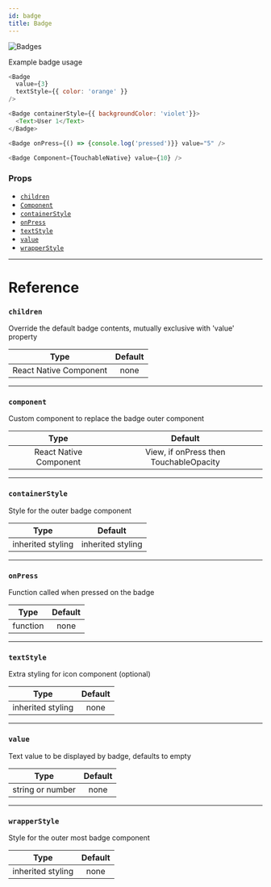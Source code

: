 ```yaml
---
id: badge
title: Badge
---
```


![Badges](/react-native-elements/img/badges.png)

Example badge usage

```js
<Badge
  value={3}
  textStyle={{ color: 'orange' }}
/>

<Badge containerStyle={{ backgroundColor: 'violet'}}>
  <Text>User 1</Text>
</Badge>

<Badge onPress={() => {console.log('pressed')}} value="5" />

<Badge Component={TouchableNative} value={10} />
```

### Props

* [`children`](#children)
* [`Component`](#Component)
* [`containerStyle`](#containerstyle)
* [`onPress`](#onpress)
* [`textStyle`](#textstyle)
* [`value`](#value)
* [`wrapperStyle`](#wrapperstyle)

---

# Reference

### `children`

Override the default badge contents, mutually exclusive with 'value' property

|          Type          | Default |
| :--------------------: | :-----: |
| React Native Component |  none   |

---

### `component`

Custom component to replace the badge outer component

|          Type          |                Default                 |
| :--------------------: | :------------------------------------: |
| React Native Component | View, if onPress then TouchableOpacity |

---

### `containerStyle`

Style for the outer badge component

|       Type        |      Default      |
| :---------------: | :---------------: |
| inherited styling | inherited styling |

---

### `onPress`

Function called when pressed on the badge

|   Type   | Default |
| :------: | :-----: |
| function |  none   |

---

### `textStyle`

Extra styling for icon component (optional)

|       Type        | Default |
| :---------------: | :-----: |
| inherited styling |  none   |

---

### `value`

Text value to be displayed by badge, defaults to empty

|       Type       | Default |
| :--------------: | :-----: |
| string or number |  none   |

---

### `wrapperStyle`

Style for the outer most badge component

|       Type        | Default |
| :---------------: | :-----: |
| inherited styling |  none   |
